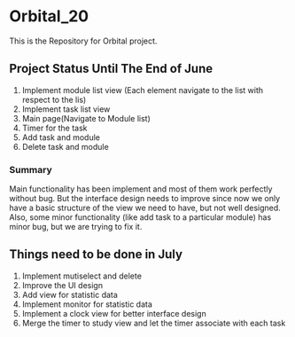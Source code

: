 # Orbital_20

This is the Repository for Orbital project.

## Project Status Until The End of June
1. Implement module list view (Each element navigate to the list with respect to the lis)
2. Implement task list view
3. Main page(Navigate to Module list)
4. Timer for the task
5. Add task and module
6. Delete task and module

### Summary
Main functionality has been implement and most of them work perfectly without bug. 
But the interface design needs to improve since now we only have a basic structure of the view we need to have, 
but not well designed. Also, some minor functionality (like add task to a particular module) has minor bug, but 
we are trying to fix it. 


## Things need to be done in July
1. Implement mutiselect and delete
2. Improve the UI design
3. Add view for statistic data
4. Implement monitor for statistic data
6. Implement a clock view for better interface design
7. Merge the timer to study view and let the timer associate with each task


